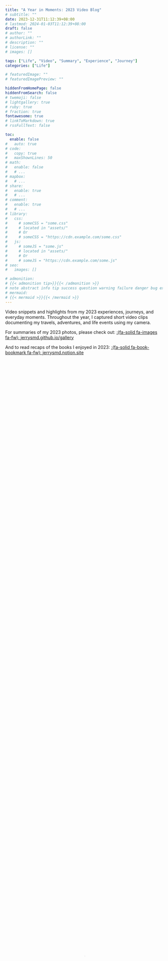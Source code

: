 ```yaml
---
title: "A Year in Moments: 2023 Video Blog"
# subtitle: ""
date: 2023-12-31T11:12:39+08:00
# lastmod: 2024-01-03T11:12:39+08:00
draft: false
# author: ""
# authorLink: ""
# description: ""
# license: ""
# images: []

tags: ["Life", "Video", "Summary", "Experience", "Journey"]
categories: ["Life"]

# featuredImage: ""
# featuredImagePreview: ""

hiddenFromHomePage: false
hiddenFromSearch: false
# twemoji: false
# lightgallery: true
# ruby: true
# fraction: true
fontawesome: true
# linkToMarkdown: true
# rssFullText: false

toc:
  enable: false
#   auto: true
# code:
#   copy: true
#   maxShownLines: 50
# math:
#   enable: false
#   # ...
# mapbox:
#   # ...
# share:
#   enable: true
#   # ...
# comment:
#   enable: true
#   # ...
# library:
#   css:
#     # someCSS = "some.css"
#     # located in "assets/"
#     # Or
#     # someCSS = "https://cdn.example.com/some.css"
#   js:
#     # someJS = "some.js"
#     # located in "assets/"
#     # Or
#     # someJS = "https://cdn.example.com/some.js"
# seo:
#   images: []

# admonition:
# {{< admonition tip>}}{{< /admonition >}}
# note abstract info tip success question warning failure danger bug example quote
# mermaid:
# {{< mermaid >}}{{< /mermaid >}}
---
```


Video snippets and highlights from my 2023 experiences, journeys, and everyday moments. Throughout the year, I captured short video clips documenting my travels, adventures, and life events using my camera. 

For summaries of my 2023 photos, please check out: [:(fa-solid fa-images fa-fw): jerrysmd.github.io/gallery](https://jerrysmd.github.io/gallery/)

And to read recaps of the books I enjoyed in 2023: [:(fa-solid fa-book-bookmark fa-fw): jerrysmd.notion.site](https://jerrysmd.notion.site/c36b33378ab44eaa8a4e0d51acb419cd?v=f866caf0636341839c3ddd977cbb4bfe&pvs=4)

<!--more-->

<video id="video" controls="" preload="auto" poster="mmexport1673251586581.jpg" width=100% height=100%>
    <source 
            id="mp4"
            src="https://github.com/Jerrysmd/Jerrysmd.github.io/releases/download/video/2023-memory.mp4"
            type="video/mp4"> 
</video>
